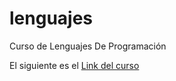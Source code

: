 # lenguajes
Curso de Lenguajes De Programación

El siguiente es el [Link del curso]( https://docs.google.com/document/d/e/2PACX-1vRVBIBJbj2eEOHXcje_r8CZzqPmTGnAlupGagCS_ZqFBs00qTOGvPG-7eb24ol6tyyr459Lotu-Dd4R/pub)

